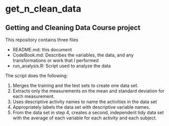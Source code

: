 # get_n_clean_data

## Getting and Cleaning Data Course project

This repository contains three files
* README.md: this document
* CodeBook.md: Describes the variables, the data, and any transformations or work that I performed
* run_analysis.R: Script used to analyze the data
 
The script does the following:
1. Merges the training and the test sets to create one data set.
2. Extracts only the measurements on the mean and standard deviation for each measurement. 
3. Uses descriptive activity names to name the activities in the data set
4. Appropriately labels the data set with descriptive variable names. 
5. From the data set in step 4, creates a second, independent tidy data set with the average of each variable for each activity and each subject.

